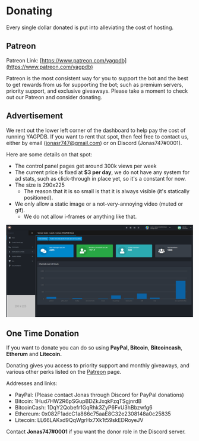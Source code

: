 # Donating

Every single dollar donated is put into alleviating the cost of hosting. 

## Patreon

Patreon Link: [https://www.patreon.com/yagpdb](https://www.patreon.com/yagpdb)

Patreon is the most consistent way for you to support the bot and the best to get rewards from us for supporting the bot; such as premium servers, priority support, and exclusive giveaways. Please take a moment to check out our Patreon and consider donating. 

## Advertisement

We rent out the lower left corner of the dashboard to help pay the cost of running YAGPDB. If you want to rent that spot, then feel free to contact us, either by email \(jonasr747@gmail.com\) or on Discord \(Jonas747\#0001\).

Here are some details on that spot:

* The control panel pages get around 300k views per week
* The current price is fixed at **$3 per day**, we do not have any system for ad stats, such as click-through in place yet, so it's a constant for now.
* The size is 290x225
  * The reason that it is so small is that it is always visible \(it's statically positioned\).
* We only allow a static image or a not-very-annoying video \(muted or gif\).
  * We do not allow i-frames or anything like that.

![](.gitbook/assets/ads.PNG)

## One Time Donation

If you want to donate you can do so using **PayPal, Bitcoin**, **Bitcoincash**, **Etherum** and **Litecoin.**

Donating gives you access to priority support and monthly giveaways, and various other perks listed on the [Patreon](https://www.patreon.com/yagpdb) page.

Addresses and links:

* PayPal: \(Please contact Jonas through Discord for PayPal donations\) 
* Bitcoin: 1Hud7HW2R6pSGupBDZkJxqkFzqTSgjnrdB
* BitcoinCash: 1DqY2Qobefr1GqRhk3ZyP6FvU3hBbzwfg6
* Ethereum: 0x082F1adcC1a866c75aaE8C32e2308148a0c25835
* Litecoin: LL66LAKxd9QqWgrHx7Xk1t59skEDRoyeJV

Contact **Jonas747\#0001** if you want the donor role in the Discord server.

